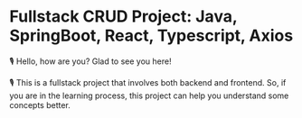 # Fullstack CRUD Project: Java, SpringBoot, React, Typescript, Axios

🎙️ Hello, how are you? Glad to see you here! 

🎙️ This is a fullstack project that involves both backend and frontend. So, if you are in the learning process, this project can help you understand some concepts better.